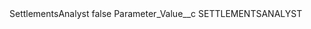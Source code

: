 <?xml version="1.0" encoding="UTF-8"?>
<CustomMetadata xmlns="http://soap.sforce.com/2006/04/metadata" xmlns:xsi="http://www.w3.org/2001/XMLSchema-instance" xmlns:xsd="http://www.w3.org/2001/XMLSchema">
    <label>SettlementsAnalyst</label>
    <protected>false</protected>
    <values>
        <field>Parameter_Value__c</field>
        <value xsi:type="xsd:string">SETTLEMENTSANALYST</value>
    </values>
</CustomMetadata>
